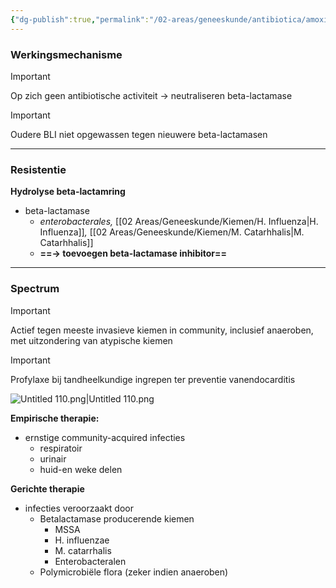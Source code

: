 ```yaml
---
{"dg-publish":true,"permalink":"/02-areas/geneeskunde/antibiotica/amoxicilline-clavulaanzuur/","noteIcon":"","created":"2024-11-24T10:57:21.418+01:00","updated":"2024-12-29T13:58:43.261+01:00"}
---
```


### Werkingsmechanisme

  

> [!important]  
> Op zich geen antibiotische activiteit → neutraliseren beta-lactamase  
  
> [!important]  
> Oudere BLI niet opgewassen tegen nieuwere beta-lactamasen  

  

---

  

### Resistentie

**Hydrolyse beta-lactamring**

- beta-lactamase
    - _enterobacterales,_ [[02 Areas/Geneeskunde/Kiemen/H. Influenza\|H. Influenza]]_,_ [[02 Areas/Geneeskunde/Kiemen/M. Catarhhalis\|M. Catarhhalis]]
    - **==→ toevoegen beta-lactamase inhibitor==**

  

---

  

### Spectrum

> [!important]  
> Actief tegen meeste invasieve kiemen in community, inclusief anaeroben, met uitzondering van atypische kiemen  
  
> [!important]  
> Profylaxe bij tandheelkundige ingrepen ter preventie vanendocarditis  

![Untitled 110.png|Untitled 110.png](/img/user/05%20Toolkit/Files/Untitled%20110.png)

**Empirische therapie:**

- ernstige community-acquired infecties
    - respiratoir
    - urinair
    - huid-en weke delen

  

**Gerichte therapie**

- infecties veroorzaakt door
    - Betalactamase producerende kiemen
        - MSSA
        - H. influenzae
        - M. catarrhalis
        - Enterobacteralen
    - Polymicrobiële flora (zeker indien anaeroben)